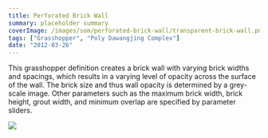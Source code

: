 ```yaml
---
title: Perforated Brick Wall
summary: placeholder summary
coverImage: /images/som/perforated-brick-wall/transparent-brick-wall.png
tags: ["Grasshopper", "Poly Dawangjing Complex"]
date: "2012-03-26"
---
```


This grasshopper definition creates a brick wall with varying brick widths and spacings, which results in a varying level of opacity across the surface of the wall. The brick size and thus wall opacity is determined by a grey-scale image. Other parameters such as the maximum brick width, brick height, grout width, and minimum overlap are specified by parameter sliders.

![](/images/som/perforated-brick-wall/sample-image.png)
